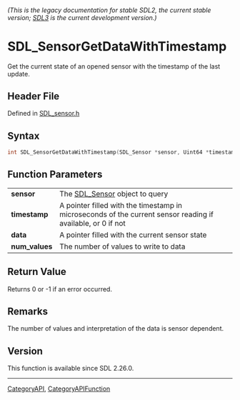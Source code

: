###### (This is the legacy documentation for stable SDL2, the current stable version; [SDL3](https://wiki.libsdl.org/SDL3/) is the current development version.)
# SDL_SensorGetDataWithTimestamp

Get the current state of an opened sensor with the timestamp of the last update.

## Header File

Defined in [SDL_sensor.h](https://github.com/libsdl-org/SDL/blob/SDL2/include/SDL_sensor.h)

## Syntax

```c
int SDL_SensorGetDataWithTimestamp(SDL_Sensor *sensor, Uint64 *timestamp, float *data, int num_values);

```

## Function Parameters

|                    |                                                                                                             |
| ------------------ | ----------------------------------------------------------------------------------------------------------- |
| **sensor**         | The [SDL_Sensor](SDL_Sensor) object to query                                                                |
| **timestamp**      | A pointer filled with the timestamp in microseconds of the current sensor reading if available, or 0 if not |
| **data**           | A pointer filled with the current sensor state                                                              |
| **num_values**     | The number of values to write to data                                                                       |

## Return Value

Returns 0 or -1 if an error occurred.

## Remarks

The number of values and interpretation of the data is sensor dependent.

## Version

This function is available since SDL 2.26.0.

----
[CategoryAPI](CategoryAPI), [CategoryAPIFunction](CategoryAPIFunction)

